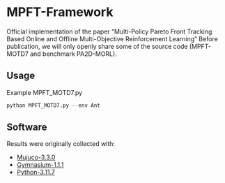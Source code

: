# MPFT-Framework
Official implementation of the paper “Multi-Policy Pareto Front Tracking Based Online and Offline Multi-Objective Reinforcement Learning”
Before publication, we will only openly share some of the source code (MPFT-MOTD7 and benchmark PA2D-MORL).

## Usage
Example MPFT_MOTD7.py

```python
python MPFT_MOTD7.py --env Ant
```

## Software
Results were originally collected with:

- [Mujuco-3.3.0](https://mujoco.readthedocs.io/en/3.3.0/changelog.html)
- [Gymnasium-1.1.1](https://github.com/Farama-Foundation/Gymnasium/releases/tag/v1.1.1)
- [Python-3.11.7](https://www.python.org/downloads/release/python-3117/)
